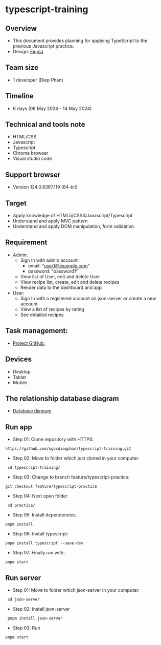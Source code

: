 # typescript-training
## Overview
- This document provides planning for applying TypeScript to the previous Javascript practice.
- Design: [Figma](https://www.figma.com/file/DWYotBgel4W4TWCjTHkzrX/Food-Blog-Design?node-id=4%3A2987&mode=dev)
## Team size
- 1 developer (Diep Phan)
## Timeline
- 6 days (06 May 2024 - 14 May 2024)
## Technical and tools note
- HTML/CSS
- Javascript
- Typescript
- Chrome browser
- Visual studio code
## Support browser
- Version 124.0.6367.119 (64-bit)
## Target
- Apply knowledge of HTML5/CSS3/Javascript/Typescript
- Understand and apply MVC pattern
- Understand and apply DOM manipulation, form validation
## Requirement
- Admin:
    - Sign In with admin account:
        - email: "user1@example.com"
        - password: "password1"
    - View list of User, edit and delete User
    - View recipe list, create, edit and delete recipes
    - Render data to the dashboard and app
- User:
    - Sign In with a registered account on json-server or create a new account
    - View a list of recipes by rating
    - See detailed recipes
## Task management:
- [Project GitHub:](https://github.com/User/ngocdiepphan/projects/7/views/1) 
## Devices
- Desktop
- Tablet
- Mobile
## The relationship database diagram
- [Database diagram](https://drive.google.com/drive/folders/13UJgB82MHC9Aes-CEPKtDF4rLQdAlagT)
## Run app
- Step 01: Clone repository with HTTPS:
```
https://github.com/ngocdiepphan/typescript-training.git
```
- Step 02: Move to folder which just cloned in your computer:
```
 cd typescript-training/
```
- Step 03: Change to branch feature/typescript-practice:
```
git checkout feature/typescript-practice
```
- Step 04: Next open folder
```
 cd practice/
```
- Step 05: Install dependencies:
```
pnpm install
```
- Step 06: Install typescript:
```
pnpm install typescript --save-dev
```
- Step 07: Finally run with:
```
pnpm start
```
## Run server
- Step 01: Move to folder which json-server in your computer:
```
 cd json-server
```
- Step 02: Install json-server
```
 pnpm install json-server
```
- Step 03: Run
```
pnpm start
```

